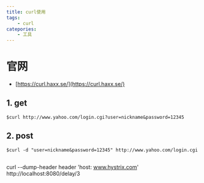 ```yaml
--- 
title: curl使用
tags: 
    - curl
catepories:
    - 工具
---
```


# 官网

- [https://curl.haxx.se/](https://curl.haxx.se/)

## 1. get

```shell
$curl http://www.yahoo.com/login.cgi?user=nickname&password=12345
```

## 2. post

```shell
$curl -d "user=nickname&password=12345" http://www.yahoo.com/login.cgi
```

## 

 curl --dump-header header 'host: www.hystrix.com' http://localhost:8080/delay/3

